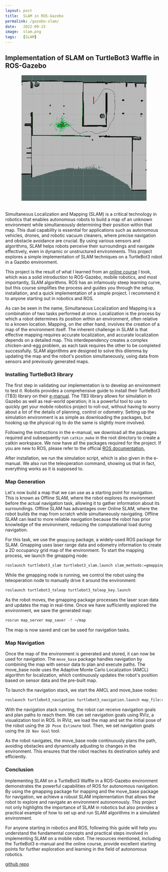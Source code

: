 ```yaml
---
layout: post
title:  SLAM in ROS-Gazebo
permalink: /gazebo-slam/
date:   2022-09-15
image:  slam.png
tags:   [SLAM]
---
```

## Implementation of SLAM on TurtleBot3 Waffle in ROS-Gazebo

<center><img src="/img/slam.png" alt="SLAM" height="400" width="400"></center>
<br>

Simultaneous Localization and Mapping (SLAM) is a critical technology in robotics that enables autonomous robots to build a map of an unknown environment while simultaneously determining their position within that map. This dual capability is essential for applications such as autonomous vehicles, drones, and robotic vacuum cleaners, where precise navigation and obstacle avoidance are crucial. By using various sensors and algorithms, SLAM helps robots perceive their surroundings and navigate effectively, even in dynamic or unstructured environments. This project explores a simple implementation of SLAM techniques on a TurtleBot3 robot in a Gazebo environment.

This project is the result of what I learned from an [online course](https://www.udemy.com/course/ros-navigation/) I took, which was a solid introduction to ROS-Gazebo, mobile robotics, and most importantly, SLAM algorithms. ROS has an infamously steep learning curve, but this course simplifies the process and guides you through the setup, installation, and a quick implementation of a simple project. I recommend it to anyone starting out in robotics and ROS.

As can be seen in the name, Simultaneous Localization and Mapping is a combination of two tasks performed at once. Localization is the process by which a robot determines its position within an environment, often relative to a known location. Mapping, on the other hand, involves the creation of a map of the environment itself. The inherent challenge in SLAM is that effective mapping requires accurate localization, and accurate localization depends on a detailed map. This interdependency creates a complex chicken-and-egg problem, as each task requires the other to be completed successfully. SLAM algorithms are designed to solve this dilemma by updating the map and the robot's position simultaneously, using data from sensors and previously generated maps.

### Installing TurtleBot3 library

The first step in validating our implementation is to develop an environment to test it. Robotis provides a comprehensive guide to install their TurtleBot3 (TB3) library on their [e-manual](https://emanual.robotis.com/docs/en/platform/turtlebot3/simulation/). The TB3 library allows for simulation in Gazebo as well as real-world operation; it is a powerful tool to use to quickly get your mobile robotics project to roll-out, without having to worry about a lot of the details of planning, control or odometry. Setting up the simulation environment is as simple as downloading the packages, but hooking up the physical rig to do the same is slightly more involved.

Following the instructions in the e-manual, we download all the packages required and subsequently run `catkin_make` in the root directory to create a catkin workspace. We now have all the packages required for the project. If you are new to ROS, please refer to the official [ROS documentation.](https://wiki.ros.org/ROS/Tutorials)

After installation, we run the simulation script, which is also given in the e-manual. We also run the teleoperation command, showing us that in fact, everything works as it is supposed to.

### Map Generation

Let's now build a map that we can use as a starting point for navigation. This is known as Offline SLAM, where the robot explores its environment before the actual navigation task, allowing it to gather information about its surroundings. Offline SLAM has advantages over Online SLAM, where the robot builds the map from scratch while simultaneously navigating. Offline SLAM can lead to more reliable navigation because the robot has prior knowledge of the environment, reducing the computational load during navigation.

For this task, we use the `gmapping` package, a widely-used ROS package for SLAM. Gmapping uses laser range data and odometry information to create a 2D occupancy grid map of the environment. To start the mapping process, we launch the gmapping node:

```bash
roslaunch turtlebot3_slam turtlebot3_slam.launch slam_methods:=gmapping
```

While the gmapping node is running, we control the robot using the teleoperation node to manually drive it around the environment:

```bash
roslaunch turtlebot3_teleop turtlebot3_teleop_key.launch
```

As the robot moves, the gmapping package processes the laser scan data and updates the map in real-time. Once we have sufficiently explored the environment, we save the generated map:

```bash
rosrun map_server map_saver -f ~/map
```

The map is now saved and can be used for navigation tasks.

### Map Navigation

Once the map of the environment is generated and stored, it can now be used for navigation. The `move_base` package handles navigation by combining the map with sensor data to plan and execute paths. The move_base node uses the Adaptive Monte Carlo Localization (AMCL) algorithm for localization, which continuously updates the robot's position based on sensor data and the pre-built map.

To launch the navigation stack, we start the AMCL and move_base nodes:

```bash
roslaunch turtlebot3_navigation turtlebot3_navigation.launch map_file:=$HOME/map.yaml
```

With the navigation stack running, the robot can receive navigation goals and plan paths to reach them. We can set navigation goals using RViz, a visualization tool in ROS. In RViz, we load the map and set the initial pose of the robot using the `2D Pose Estimate` tool. Then, we set navigation goals using the `2D Nav Goal` tool.

As the robot navigates, the move_base node continuously plans the path, avoiding obstacles and dynamically adjusting to changes in the environment. This ensures that the robot reaches its destination safely and efficiently.

### Conclusion

Implementing SLAM on a TurtleBot3 Waffle in a ROS-Gazebo environment demonstrates the powerful capabilities of ROS for autonomous navigation. By using the gmapping package for mapping and the move_base package for navigation, we achieve a robust SLAM implementation that allows the robot to explore and navigate an environment autonomously. This project not only highlights the importance of SLAM in robotics but also provides a practical example of how to set up and run SLAM algorithms in a simulated environment.

For anyone starting in robotics and ROS, following this guide will help you understand the fundamental concepts and practical steps involved in implementing SLAM on a mobile robot. The resources mentioned, including the TurtleBot3 e-manual and the online course, provide excellent starting points for further exploration and learning in the field of autonomous robotics.


[github repo](https://github.com/ashwath-karthikeyan/ros-slam-gazebo.git)